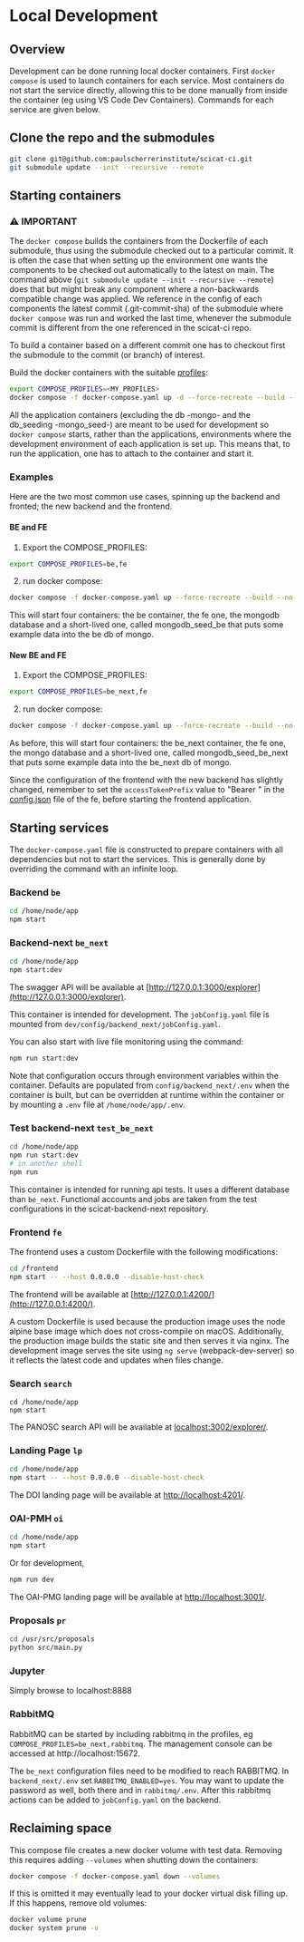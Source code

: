 # Local Development

## Overview

Development can be done running local docker containers. First `docker compose` is used
to launch containers for each service. Most containers do not start the service
directly, allowing this to be done manually from inside the container (eg using VS Code
Dev Containers). Commands for each service are given below.

## Clone the repo and the submodules

```bash
git clone git@github.com:paulscherrerinstitute/scicat-ci.git
git submodule update --init --recursive --remote
```

## Starting containers

### :warning: IMPORTANT
The `docker compose` builds the containers from the Dockerfile of each submodule, thus
using the submodule checked out to a particular commit. It is often the case that when
setting up the environment one wants the components to be checked out automatically to
the latest on main. The command above (`git submodule update --init --recursive
--remote`) does that but might break any component where a non-backwards compatible
change was applied. We reference in the config of each components the latest commit
(.git-commit-sha) of the submodule where `docker compose` was run and worked the last
time, whenever the submodule commit is different from the one referenced in the
scicat-ci repo.

To build a container based on a different commit one has to checkout first the submodule
to the commit (or branch) of interest.

Build the docker containers with the suitable
[profiles](https://docs.docker.com/compose/profiles/):

```bash
export COMPOSE_PROFILES=<MY_PROFILES>
docker compose -f docker-compose.yaml up -d --force-recreate --build --no-deps
```

All the application containers (excluding the db -mongo- and the db_seeding
-mongo_seed-) are meant to be used for development so `docker compose` starts, rather than
the applications, environments where the development environment of each application is
set up. This means that, to run the application, one has to attach to the container and
start it.

### Examples

Here are the two most common use cases, spinning up the backend and fronted; the new
backend and the frontend.

#### BE and FE

1. Export the COMPOSE_PROFILES:
```bash
export COMPOSE_PROFILES=be,fe
```
2. run docker compose:
```bash
docker compose -f docker-compose.yaml up --force-recreate --build --no-deps -d
```

This will start four containers: the be container, the fe one, the mongodb database and
a short-lived one, called mongodb_seed_be that puts some example data into the be db of
mongo.

#### New BE and FE

1. Export the COMPOSE_PROFILES:
```bash
export COMPOSE_PROFILES=be_next,fe
```
2. run docker compose:
```bash
docker compose -f docker-compose.yaml up --force-recreate --build --no-deps -d
```

As before, this will start four containers: the be_next container, the fe one, the mongo
database and a short-lived one, called mongodb_seed_be_next that puts some example data
into the be_next db of mongo.

Since the configuration of the frontend with the new backend has slightly changed,
remember to set the `accessTokenPrefix` value to "Bearer " in the
[config.json](./config/frontend/config.json#L3) file of the fe, before starting the
frontend application.


## Starting services

The `docker-compose.yaml` file is constructed to prepare containers with all
dependencies but not to start the services. This is generally done by overriding the
command with an infinite loop.

### Backend `be`

```bash
cd /home/node/app
npm start
```

### Backend-next `be_next`

```bash
cd /home/node/app
npm start:dev
```

The swagger API will be available at
[http://127.0.0.1:3000/explorer](http://127.0.0.1:3000/explorer).

This container is intended for development. The `jobConfig.yaml` file is mounted from
`dev/config/backend_next/jobConfig.yaml`.

You can also start with live file monitoring using the command:

```sh
npm run start:dev
```

Note that configuration occurs through environment variables within the container.
Defaults are populated from `config/backend_next/.env` when the container is built, but
can be overridden at runtime within the container or by mounting a `.env` file at
`/home/node/app/.env`.

### Test backend-next `test_be_next`

```bash
cd /home/node/app
npm run start:dev
# in another shell
npm run
```

This container is intended for running api tests. It uses a different database than
`be_next`. Functional accounts and jobs are taken from the test configurations in the
scicat-backend-next repository.

### Frontend `fe`

The frontend uses a custom Dockerfile with the following modifications:

```bash
cd /frontend
npm start -- --host 0.0.0.0 --disable-host-check
```

The frontend will be available at [http://127.0.0.1:4200/](http://127.0.0.1:4200/).

A custom Dockerfile is used because the production image uses the node alpine base image
which does not cross-compile on macOS. Additionally, the production image builds the
static site and then serves it via nginx. The development image serves the site using
`ng serve` (webpack-dev-server) so it reflects the latest code and updates when files
change.

### Search `search`

```
cd /home/node/app
npm start
```

The PANOSC search API will be available at
[localhost:3002/explorer/](localhost:3002/explorer/).

### Landing Page `lp`

```bash
cd /home/node/app
npm start -- --host 0.0.0.0 --disable-host-check
```

The DOI landing page will be available at
[http://localhost:4201/](http://localhost:4201/).


### OAI-PMH `oi`

```bash
cd /home/node/app
npm start
```

Or for development,

```sh
npm run dev
```

The OAI-PMG landing page will be available at
[http://localhost:3001/](http://localhost:3001/).


### Proposals `pr`

```bash
cd /usr/src/proposals
python src/main.py
```

### Jupyter

Simply browse to localhost:8888

### RabbitMQ

RabbitMQ can be started by including rabbitmq in the profiles, eg `COMPOSE_PROFILES=be_next,rabbitmq`.
The management console can be accessed at http://localhost:15672.

The `be_next` configuration files need to be modified to reach RABBITMQ. In
`backend_next/.env` set `RABBITMQ_ENABLED=yes`. You may want to update the password as
well, both there and in `rabbitmq/.env`. After this rabbitmq actions can be added to
`jobConfig.yaml` on the backend.

## Reclaiming space

This compose file creates a new docker volume with test data. Removing this requires
adding `--volumes` when shutting down the containers:

```bash
docker compose -f docker-compose.yaml down --volumes
```

If this is omitted it may eventually lead to your docker virtual disk filling up. If
this happens, remove old volumes:

```bash
docker volume prune
docker system prune -v
```
